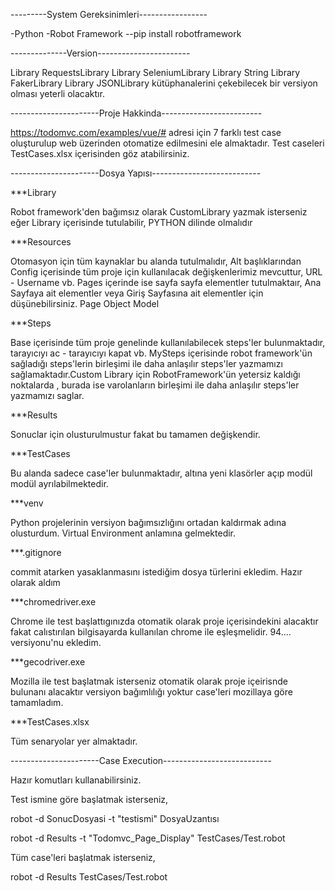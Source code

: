 ---------System Gereksinimleri-----------------

-Python
-Robot Framework
--pip install robotframework

--------------Version-----------------------

Library   RequestsLibrary
Library   SeleniumLibrary
Library   String
Library   FakerLibrary
Library   JSONLibrary
kütüphanalerini çekebilecek bir versiyon olması yeterli olacaktır.

----------------------Proje Hakkinda-------------------------

https://todomvc.com/examples/vue/#    adresi için 7 farklı test case oluşturulup web üzerinden otomatize edilmesini ele almaktadır.
Test caseleri   TestCases.xlsx   içerisinden göz atabilirsiniz.

----------------------Dosya Yapısı---------------------------

***Library

Robot framework'den bağımsız olarak CustomLibrary yazmak isterseniz eğer Library içerisinde tutulabilir, PYTHON dilinde olmalıdır

***Resources

Otomasyon için tüm kaynaklar bu alanda tutulmalıdır,
Alt başlıklarından Config içerisinde tüm proje için kullanılacak değişkenlerimiz mevcuttur, URL - Username vb.
Pages içerinde ise sayfa sayfa elementler tutulmaktaır, Ana Sayfaya ait elementler veya Giriş Sayfasına ait elementler için düşünebilirsiniz. Page Object Model

***Steps

Base içerisinde tüm proje genelinde kullanılabilecek steps'ler bulunmaktadır, tarayıcıyı ac - tarayıcıyı kapat  vb.
MySteps içerisinde robot framework'ün sağladığı steps'lerin birleşimi ile daha anlaşılır steps'ler yazmamızı sağlamaktadır.Custom Library için RobotFramework'ün yetersiz kaldığı noktalarda , burada ise varolanların birleşimi ile daha anlaşılır steps'ler yazmamızı saglar.

***Results

Sonuclar için olusturulmustur fakat bu tamamen değişkendir.

***TestCases

Bu alanda sadece case'ler bulunmaktadır, altına yeni klasörler açıp modül modül ayrılabilmektedir.

***venv

Python projelerinin versiyon bağımsızlığını ortadan kaldırmak adına olusturdum.
Virtual Environment anlamına gelmektedir.

***.gitignore

commit atarken yasaklanmasını istediğim dosya türlerini ekledim. Hazır olarak aldım

***chromedriver.exe

Chrome ile test başlattıgınızda otomatik olarak proje içerisindekini alacaktır fakat calıstırılan bilgisayarda kullanılan chrome ile eşleşmelidir.
94.... versiyonu'nu ekledim.

***gecodriver.exe

Mozilla ile test başlatmak isterseniz otomatik olarak proje içeirisnde bulunanı alacaktır versiyon bağımlılığı yoktur case'leri mozillaya göre tamamladım.

***TestCases.xlsx

Tüm senaryolar yer almaktadır.


----------------------Case Execution---------------------------

Hazır komutları kullanabilirsiniz.

Test ismine göre başlatmak isterseniz,

robot -d SonucDosyasi -t "testismi"  DosyaUzantısı

robot -d Results -t "Todomvc_Page_Display"  TestCases/Test.robot

Tüm case'leri başlatmak isterseniz,

robot -d Results TestCases/Test.robot

